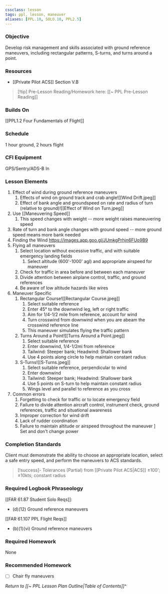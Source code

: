 ```yaml
---
cssclass: lesson
tags: ppl, lesson, maneuver
aliases: [PPL.10, SOLO.10, PPL2.5]
---
```

### Objective
Develop risk management and skills associated with ground reference maneuvers, including rectangular patterns, S-turns, and turns around a point.

### Resources
- [[Private Pilot ACS]] Section V.B

> [!tip] Pre-Lesson Reading/Homework here: [[~ PPL Pre-Lesson Reading]]

### Builds On
[[PPL1.2 Four Fundamentals of Flight]]

### Schedule
1 hour ground, 2 hours flight

### CFI Equipment
GPS/Sentry/ADS-B In

### Lesson Elements
1. Effect of wind during ground reference maneuvers
	1. Effects of wind on ground track and crab angle![[Wind Drift.jpeg]]
	2. Effect of bank angle and groundspeed on rate and radius of turn (relative to ground)![[Effect of Wind on Turn.jpeg]]
2. Use [[Maneuvering Speed]]
	1. This speed changes with weight -- more weight raises maneuvering speed
3. Rate of turn and bank angle changes with ground speed -- more ground speed means more bank needed
4. Finding the Wind https://images.app.goo.gl/JUmkgPrhjn6FUo9B9
5. Flying all maneuvers
	1. Select location without excessive traffic, and with suitable emergency landing fields
		1. Select altitude (600'-1000' agl) and appropriate airspeed for maneuver
	2. Check for traffic in area before and between each maneuver
	3. Divide attention between airplane control, traffic, and ground references
	4. Be aware of low altitude hazards like wires
6. Maneuver Specific
	1. Rectangular Course![[Rectangular Course.jpeg]]
		1. Select suitable reference
		2. Enter 45° to the downwind leg, left or right traffic
		3. Aim for 1/4-1/2 mile from reference, account for wind
		4. Turn crosswind from downwind when you are abeam the crosswind reference line
		5. This maneuver simulates flying the traffic pattern
	2. Turns Around a Point![[Turns Around a Point.jpeg]]
		1. Select suitable reference
		3. Enter downwind, 1/4-1/2mi from reference
		4. Tailwind: Steeper bank; Headwind: Shallower bank
		5. Use 4 points along circle to help maintain constant radius
	3. S-Turns![[S-Turns.jpeg]]
		1. Select suitable reference, perpendicular to wind
		2. Enter downwind
		4. Tailwind: Steeper bank; Headwind: Shallower bank
		3. Use 5 points on S-turn to help maintain constant radius
		4. Wings level and parallel to reference as you cross
7. Common errors
	1. Forgetting to check for traffic or to locate emergency field
	2. Failure to divide attention aircraft control, instrument check, ground references, traffic and situational awareness
	3. Improper correction for wind drift
	4. Lack of rudder coordination
	5. Failure to maintain altitude or airspeed throughout the maneuver
]
Set and don't change power

### Completion Standards
Client must demonstrate the ability to choose an appropriate location, select a safe entry speed, and perform the maneuvers to ACS standards.

> [!success]- Tolerances (Partial) from [[Private Pilot ACS|ACS]]
> ±100'; ±10kts; constant radius

### Required Logbook Phraseology
[[FAR 61.87 Student Solo Reqs]]:
- (d)(12) Ground reference maneuvers

[[FAR 61.107 PPL Flight Reqs]]
- (b)(1)(vi) Ground reference maneuvers

### Required Homework
None

### Recommended Homework
- [ ] Chair fly maneuvers

*Return to [[~ PPL Lesson Plan Outline|Table of Contents]]^*